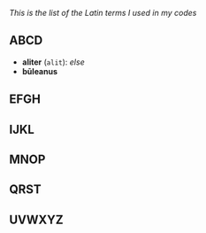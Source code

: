 *This is the list of the Latin terms I used in my codes*

## ABCD ##
+ **aliter** (`alit`): *else*
+ **būleanus**

## EFGH ##

## IJKL ##

## MNOP ##

## QRST ##

## UVWXYZ ##
